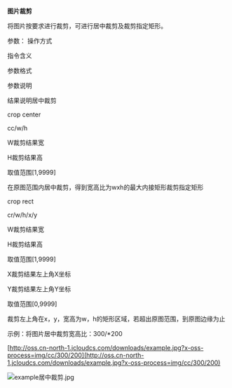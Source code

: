 **图片裁剪**

将图片按要求进行裁剪，可进行居中裁剪及裁剪指定矩形。

参数：
操作方式

指令含义

参数格式

参数说明

结果说明居中裁剪

crop center

cc/w/h

W裁剪结果宽

H裁剪结果高

取值范围[1,9999]

在原图范围内居中裁剪，得到宽高比为wxh的最大内接矩形裁剪指定矩形

crop rect

cr/w/h/x/y

W裁剪结果宽

H裁剪结果高

取值范围[1,9999]

X裁剪结果左上角X坐标

Y裁剪结果左上角Y坐标

取值范围[0,9999]

裁剪左上角在x，y，宽高为w，h的矩形区域，若超出原图范围，到原图边缘为止

示例：将图片居中裁剪宽高比：300/*200

[http://oss.cn-north-1.jcloudcs.com/downloads/example.jpg?x-oss-process=img/cc/300/200](http://oss.cn-north-1.jcloudcs.com/downloads/example.jpg?x-oss-process=img/cc/300/200)

![example居中裁剪.jpg](https://img1.jcloudcs.com/cms/89893a09-e5fd-4bee-80ca-d3c7ba315eea20171216144243.jpg)